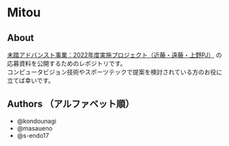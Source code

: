 # Mitou

## About
[未踏アドバンスト事業：2022年度実施プロジェクト（近藤・遠藤・上野PJ）](https://www.ipa.go.jp/jinzai/mitou/advanced/2022/gaiyou_ur-1.html) の応募資料を公開するためのレポジトリです。  
コンピュータビジョン技術やスポーツテックで提案を検討されている方のお役に立てば幸いです。

## Authors （アルファベット順）
- @kondounagi
- @masaueno
- @s-endo17
